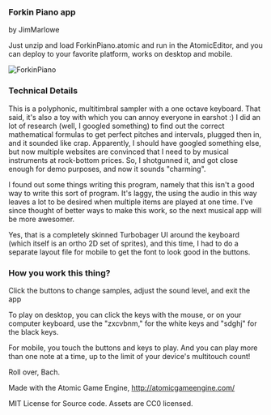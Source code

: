 ### Forkin Piano app
by JimMarlowe

Just unzip and load ForkinPiano.atomic and run in the AtomicEditor, and you can deploy to your favorite platform, works on desktop and mobile.

![ForkinPiano](https://github.com/JimMarlowe/GameFarm/raw/master/ForkinPiano/forkinpiano.png)

### Technical Details
  This is a polyphonic, multitimbral sampler with a one octave keyboard. That said, it's also a toy with which you can annoy everyone in earshot :) I did an lot of research (well, I googled something) to find out the correct mathematical formulas to get perfect pitches and intervals, plugged then in, and it sounded like crap. 
  Apparently, I should have googled something else, but now multiple websites are convinced that I need to by musical instruments at rock-bottom prices.
  So, I shotgunned it, and got close enough for demo purposes, and now it sounds "charming".

I found out some things writing this program, namely that this isn't a good way to write this sort of program. It's laggy, the using the audio in this way leaves a lot to be desired when multiple items are played at one time.
I've since thought of better ways to make this work, so the next musical app will be more awesomer.

Yes, that is a completely skinned Turbobager UI around the keyboard (which itself is an ortho 2D set of sprites), and this time, I had to do a separate layout file for mobile to get the font to look good in the buttons.



### How you work this thing?
Click the buttons to change samples, adjust the sound level, and exit the app

To play  on desktop, you can click the keys with the mouse, or on your computer keyboard, use the 
"zxcvbnm," for the white keys and "sdghj" for the black keys.
    
For mobile, you touch the buttons and keys to play. And you can play more than one note at a time, up to the limit of your device's multitouch count!


Roll over, Bach.



Made with the Atomic Game Engine, http://atomicgameengine.com/

MIT License for Source code.
Assets are CC0 licensed.
